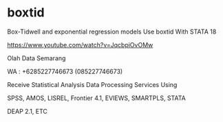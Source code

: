 # boxtid
Box-Tidwell and exponential regression models Use boxtid With STATA 18

https://www.youtube.com/watch?v=JqcbpiOvOMw

Olah Data Semarang

WA : +6285227746673 (085227746673)

Receive Statistical Analysis Data Processing Services Using

SPSS, AMOS, LISREL, Frontier 4.1, EVIEWS, SMARTPLS, STATA

DEAP 2.1, ETC

